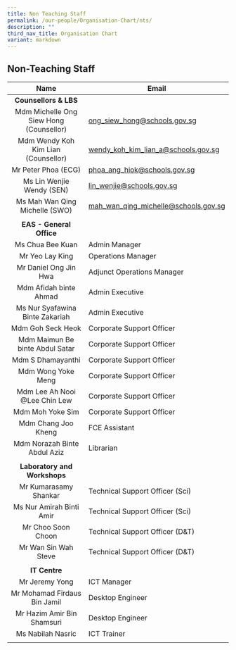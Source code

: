```yaml
---
title: Non Teaching Staff
permalink: /our-people/Organisation-Chart/nts/
description: ""
third_nav_title: Organisation Chart
variant: markdown
---
```

## Non-Teaching Staff

| Name | Email |
|:---:|---|
| **Counsellors & LBS** |  |
| Mdm Michelle Ong Siew Hong (Counsellor)	 | [ong\_siew\_hong@schools.gov.sg](mailto:ong_siew_hong@schools.gov.sg) |
| Mdm Wendy Koh Kim Lian (Counsellor)	 | [wendy\_koh\_kim\_lian\_a@schools.gov.sg](mailto:wendy_koh_kim_lian_a@schools.gov.sg) |
| Mr Peter Phoa (ECG)		 | [phoa\_ang\_hiok@schools.gov.sg](mailto:phoa_ang_hiok@schools.gov.sg) |
| Ms Lin Wenjie Wendy (SEN) | [lin\_wenjie@schools.gov.sg](mailto:lin_wenjie@schools.gov.sg) |
| Ms Mah Wan Qing Michelle (SWO) | [mah\_wan\_qing\_michelle@schools.gov.sg](mailto:mah_wan_qing_michelle@schools.gov.sg) |
|  |  |
| **EAS - General Office** |  |
| Ms Chua Bee Kuan | Admin Manager |
| Mr Yeo Lay King | Operations Manager |
| Mr Daniel Ong Jin Hwa	 | Adjunct Operations Manager |
| Mdm Afidah binte Ahmad | Admin Executive |
| Ms Nur Syafawina Binte Zakariah | Admin Executive |
| Mdm Goh Seck Heok | Corporate Support Officer |
| Mdm Maimun Be binte Abdul Satar | Corporate Support Officer |
| Mdm S Dhamayanthi | Corporate Support Officer |
| Mdm Wong Yoke Meng | Corporate Support Officer |
| Mdm Lee Ah Nooi @Lee Chin Lew | Corporate Support Officer |
| Mdm Moh Yoke Sim | Corporate Support Officer |
| Mdm Chang Joo Kheng | FCE Assistant |
| Mdm Norazah Binte Abdul Aziz | Librarian |
|  |  |
| **Laboratory and Workshops** |  |
| Mr Kumarasamy Shankar | Technical Support Officer (Sci) |
| Ms Nur Amirah Binti Amir | Technical Support Officer (Sci) |
| Mr Choo Soon Choon | Technical Support Officer (D&T) |
| Mr Wan Sin Wah Steve | Technical Support Officer (D&T) |
|  |  |
| **IT Centre** |  |
| Mr Jeremy Yong | ICT Manager |
| Mr Mohamad Firdaus Bin Jamil	 | Desktop Engineer |
| Mr Hazim Amir Bin Shamsuri	 | Desktop Engineer |
| Ms Nabilah Nasric | ICT Trainer |
|  |  |